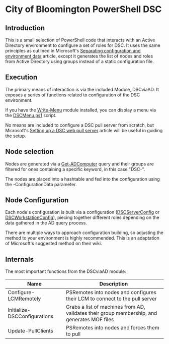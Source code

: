 # City of Bloomington PowerShell DSC
## Introduction
This is a small selection of PowerShell code that interacts with an Active Directory environment to configure a set of roles for DSC. It uses the same principles as outlined in Microsoft's [Separating configuration and environment data] article, except it generates the list of nodes and roles from Active Directory using groups instead of a static configuration file.

## Execution
The primary means of interaction is via the included Module, DSCviaAD. It exposes a series of functions related to configuration of the DSC environment.

If you have the [Write-Menu] module installed, you can display a menu via the [DSCMenu.ps1] script.

No means are included to configure a DSC pull server from scratch, but Microsoft's [Setting up a DSC web pull server] article will be useful in guiding the setup.

## Node selection
Nodes are generated via a [Get-ADComputer] query and their groups are filtered for ones containing a specific keyword, in this case "DSC-".

The nodes are placed into a hashtable and fed into the configuration using the -ConfigurationData parameter.

## Node Configuration
Each node's configuration is built via a configuration ([DSCServerConfig] or [DSCWorkstationConfig]), piecing together different roles depending on the data gathered in the AD query process.

There are multiple ways to approach configuration building, so adjusting the method to your environment is highly recommended. This is an adaptation of Microsoft's suggested method on their wiki.

## Internals
The most important functions from the DSCviaAD module:

| Name                              | Description   |
| ----------------------------------|-------------|
| Configure-LCMRemotely             | PSRemotes into nodes and configures their LCM to connect to the pull server |
| Initialize-DSCConfigurations      | Grabs a list of machines from AD, validates their group membership, and generates MOF files      |
| Update-PullClients                | PSRemotes into nodes and forces them to pull          |


[Separating configuration and environment data]: https://docs.microsoft.com/en-us/powershell/dsc/separatingenvdata
[Get-ADComputer]: https://technet.microsoft.com/en-us/library/ee617192.aspx?f=255&MSPPError=-2147217396
[Setting up a DSC web pull server]: https://docs.microsoft.com/en-us/powershell/dsc/pullserver
[DSCServerConfig]: https://github.com/City-of-Bloomington/DSC/blob/master/DSCviaAD/DSCServerConfig.ps1
[DSCWorkstationConfig]: https://github.com/City-of-Bloomington/DSC/blob/master/DSCviaAD/DSCWorkstationConfig.ps1
[Write-Menu]: https://github.com/QuietusPlus/Write-Menu
[DSCMenu.ps1]: https://github.com/City-of-Bloomington/DSC/blob/master/DSCMenu.ps1